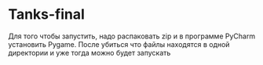 # Tanks-final
Для того чтобы запустить, надо распаковать zip и в программе PyCharm установить Pygame. После убиться что файлы находятся в одной директории и уже тогда можно будет запускать 

